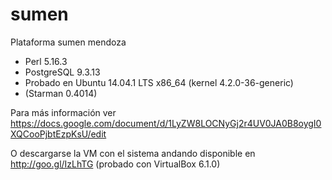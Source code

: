 # sumen
Plataforma sumen mendoza

- Perl 5.16.3 
- PostgreSQL 9.3.13
- Probado en Ubuntu 14.04.1 LTS x86_64 (kernel 4.2.0-36-generic)
- (Starman 0.4014)

Para más información ver https://docs.google.com/document/d/1LyZW8LOCNyGj2r4UV0JA0B8oygI0XQCooPjbtEzpKsU/edit

O descargarse la VM con el sistema andando disponible en http://goo.gl/IzLhTG (probado con VirtualBox 6.1.0)
